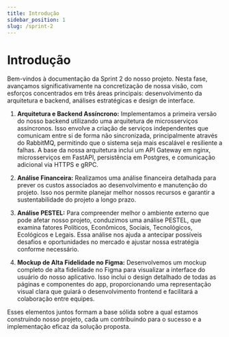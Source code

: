 ```yaml
---
title: Introdução
sidebar_position: 1
slug: /sprint-2
---
```


# Introdução
 
Bem-vindos à documentação da Sprint 2 do nosso projeto. Nesta fase, avançamos significativamente na concretização de nossa visão, com esforços concentrados em três áreas principais: desenvolvimento da arquitetura e backend, análises estratégicas e design de interface.

1. **Arquitetura e Backend Assíncrono:** Implementamos a primeira versão do nosso backend utilizando uma arquitetura de microsserviços assíncronos. Isso envolve a criação de serviços independentes que comunicam entre si de forma não sincronizada, principalmente através do RabbitMQ, permitindo que o sistema seja mais escalável e resiliente a falhas. A base da nossa arquitetura inclui um API Gateway em nginx, microsserviços em FastAPI, persistência em Postgres, e comunicação adicional via HTTPS e gRPC.

2. **Análise Financeira:** Realizamos uma análise financeira detalhada para prever os custos associados ao desenvolvimento e manutenção do projeto. Isso nos permite planejar melhor nossos recursos e garantir a sustentabilidade do projeto a longo prazo.

3. **Análise PESTEL:** Para compreender melhor o ambiente externo que pode afetar nosso projeto, conduzimos uma análise PESTEL, que examina fatores Políticos, Econômicos, Sociais, Tecnológicos, Ecológicos e Legais. Essa análise nos ajuda a antecipar possíveis desafios e oportunidades no mercado e ajustar nossa estratégia conforme necessário.

4. **Mockup de Alta Fidelidade no Figma:** Desenvolvemos um mockup completo de alta fidelidade no Figma para visualizar a interface do usuário do nosso aplicativo. Isso inclui o design detalhado de todas as páginas e componentes do app, proporcionando uma representação visual clara que guiará o desenvolvimento frontend e facilitará a colaboração entre equipes.

Esses elementos juntos formam a base sólida sobre a qual estamos construindo nosso projeto, cada um contribuindo para o sucesso e a implementação eficaz da solução proposta.

